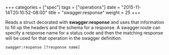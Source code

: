 +++
categories = ["spec"]
tags = ["operations"]
date = "2015-11-14T20:10:52-08:00"
title = "swagger:response"
weight = 25
+++

Reads a struct decorated with **swagger:response** and uses that information to fill up the headers and the schema for a response.
A swagger:route can specify a response name for a status code and then the matching response will be used for that operation in the swagger definition.

```
swagger:response [?response name]
```

